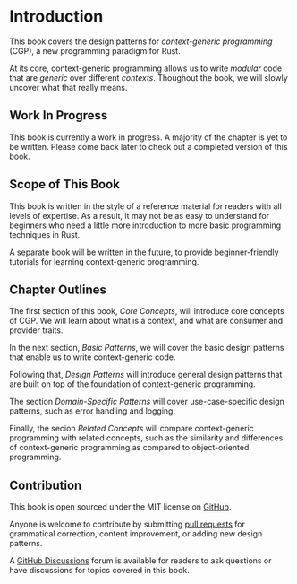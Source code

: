 # Introduction

This book covers the design patterns for _context-generic programming_ (CGP), a new programming paradigm for Rust.

At its core, context-generic programming allows us to write _modular_ code that are _generic_ over different _contexts_.
Thoughout the book, we will slowly uncover what that really means.

## Work In Progress

This book is currently a work in progress. A majority of the chapter is yet to be written.
Please come back later to check out a completed version of this book.

## Scope of This Book

This book is written in the style of a reference material for readers with all levels of expertise.
As a result, it may not be as easy to understand for beginners who need a little more introduction
to more basic programming techniques in Rust.

A separate book will be written in the future, to provide beginner-friendly tutorials for learning context-generic programming.

## Chapter Outlines

The first section of this book, _Core Concepts_, will introduce core concepts of CGP.
We will learn about what is a context, and what are consumer and provider traits.

In the next section, _Basic Patterns_, we will cover the basic design patterns that enable us to write
context-generic code.

Following that, _Design Patterns_ will introduce general design patterns that are built on top of the
foundation of context-generic programming.

The section _Domain-Specific Patterns_ will cover use-case-specific design patterns, such as error handling and logging.

Finally, the secion _Related Concepts_ will compare context-generic programming with related concepts,
such as the similarity and differences of context-generic programming as compared to object-oriented programming.

## Contribution

This book is open sourced under the MIT license on [GitHub](https://github.com/contextgeneric/context-generic-programming-patterns).

Anyone is welcome to contribute by submitting [pull requests](https://github.com/contextgeneric/context-generic-programming-patterns/pulls)
for grammatical correction, content improvement, or adding new design patterns.

A [GitHub Discussions](https://github.com/contextgeneric/context-generic-programming-patterns/discussions) forum is available for readers
to ask questions or have discussions for topics covered in this book.